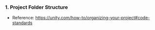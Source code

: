### 1. Project Folder Structure

- Reference: https://unity.com/how-to/organizing-your-project#code-standards



